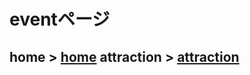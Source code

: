 # eventページ
home >
[home](https://takajo-soft03.github.io/europe/)
attraction >
[attraction](https://takajo-soft03.github.io/europe/attraction)
-------------------------------------------------------------------------------------------
